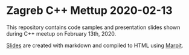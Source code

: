 # Zagreb C++ Mettup 2020-02-13

This repository contains code samples and presentation slides shown during C++ meetup on February 13th, 2020.

[Slides](https://zagreb-cpp-user-group.github.io/meetup-2020-02-13/index.html) are created with markdown and compiled to HTML using [Marpit](https://marpit.marp.app).
